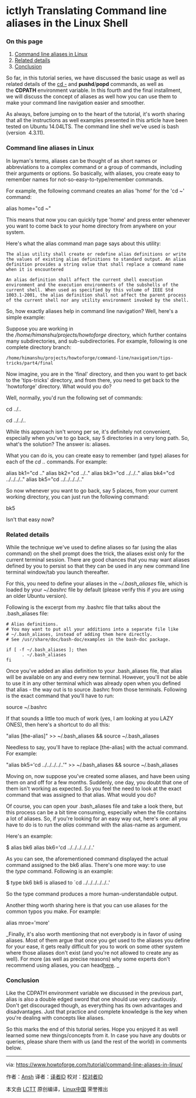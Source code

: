 ictlyh Translating
Command line aliases in the Linux Shell
============================================================

### On this page

1.  [Command line aliases in Linux][1]
2.  [Related details][2]
3.  [Conclusion][3]

So far, in this tutorial series, we have discussed the basic usage as well as related details of the [cd -][5] and **pushd**/**popd** commands, as well as the **CDPATH** environment variable. In this fourth and the final installment, we will discuss the concept of aliases as well how you can use them to make your command line navigation easier and smoother.

As always, before jumping on to the heart of the tutorial, it's worth sharing that all the instructions as well examples presented in this article have been tested on Ubuntu 14.04LTS. The command line shell we've used is bash (version  4.3.11).

### Command line aliases in Linux

In layman's terms, aliases can be thought of as short names or abbreviations to a complex command or a group of commands, including their arguments or options. So basically, with aliases, you create easy to remember names for not-so-easy-to-type/remember commands.

For example, the following command creates an alias 'home' for the 'cd ~' command:

alias home="cd ~"

This means that now you can quickly type 'home' and press enter whenever you want to come back to your home directory from anywhere on your system.

Here's what the alias command man page says about this utility:

```
The alias utility shall create or redefine alias definitions or write the values of existing alias definitions to standard output. An alias definition provides a string value that shall replace a command name when it is encountered

An alias definition shall affect the current shell execution environment and the execution environments of the subshells of the current shell. When used as specified by this volume of IEEE Std 1003.1-2001, the alias definition shall not affect the parent process of the current shell nor any utility environment invoked by the shell.
```

So, how exactly aliases help in command line navigation? Well, here's a simple example:

Suppose you are working in the _/home/himanshu/projects/howtoforge_ directory, which further contains many subdirectories, and sub-subdirectories. For example, following is one complete directory branch:

```
/home/himanshu/projects/howtoforge/command-line/navigation/tips-tricks/part4/final
```

Now imagine, you are in the 'final' directory, and then you want to get back to the 'tips-tricks' directory, and from there, you need to get back to the 'howtoforge' directory. What would you do?

Well, normally, you'd run the following set of commands:

cd ../..

cd ../../..

While this approach isn't wrong per se, it's definitely not convenient, especially when you've to go back, say 5 directories in a very long path. So, what's the solution? The answer is: aliases.

What you can do is, you can create easy to remember (and type) aliases for each of the _cd .._ commands. For example:

alias bk1="cd .."
alias bk2="cd ../.."
alias bk3="cd ../../.."
alias bk4="cd ../../../.."
alias bk5="cd ../../../../.."

So now whenever you want to go back, say 5 places, from your current working directory, you can just run the following command:

bk5

Isn't that easy now?

### Related details

While the technique we've used to define aliases so far (using the alias command) on the shell prompt does the trick, the aliases exist only for the current terminal session. There are good chances that you may want aliases defined by you to persist so that they can be used in any new command line terminal window/tab you launch thereafter.

For this, you need to define your aliases in the _~/.bash_aliases_ file, which is loaded by your _~/.bashrc_ file by default (please verify this if you are using an older Ubuntu version).

Following is the excerpt from my .bashrc file that talks about the .bash_aliases file:

```
# Alias definitions.
# You may want to put all your additions into a separate file like
# ~/.bash_aliases, instead of adding them here directly.
# See /usr/share/doc/bash-doc/examples in the bash-doc package.

if [ -f ~/.bash_aliases ]; then 
      . ~/.bash_aliases
fi
```

Once you've added an alias definition to your .bash_aliases file, that alias will be available on any and every new terminal. However, you'll not be able to use it in any other terminal which was already open when you defined that alias - the way out is to source .bashrc from those terminals. Following is the exact command that you'll have to run:

source ~/.bashrc

If that sounds a little too much of work (yes, I am looking at you LAZY ONES), then here's a shortcut to do all this:

"alias [the-alias]" >> ~/.bash_aliases && source ~/.bash_aliases

Needless to say, you'll have to replace [the-alias] with the actual command. For example:

"alias bk5='cd ../../../../..'" >> ~/.bash_aliases && source ~/.bash_aliases

Moving on, now suppose you've created some aliases, and have been using them on and off for a few months. Suddenly, one day, you doubt that one of them isn't working as expected. So you feel the need to look at the exact command that was assigned to that alias. What would you do?

Of course, you can open your .bash_aliases file and take a look there, but this process can be a bit time consuming, especially when the file contains a lot of aliases. So, if you're looking for an easy way out, here's one: all you have to do is to run the _alias_ command with the alias-name as argument.

Here's an example:

$ alias bk6
alias bk6='cd ../../../../../..'

As you can see, the aforementioned command displayed the actual command assigned to the bk6 alias. There's one more way: to use the _type_ command. Following is an example:

$ type bk6
bk6 is aliased to `cd ../../../../../..'

So the type command produces a more human-understandable output.

Another thing worth sharing here is that you can use aliases for the common typos you make. For example:

alias mroe='more'

_Finally, it's also worth mentioning that not everybody is in favor of using aliases. Most of them argue that once you get used to the aliases you define for your ease, it gets really difficult for you to work on some other system where those aliases don't exist (and you're not allowed to create any as well). For more (as well as precise reasons) why some experts don't recommend using aliases, you can head[here][4]. _

### Conclusion

Like the CDPATH environment variable we discussed in the previous part, alias is also a double edged sword that one should use very cautiously. Don't get discouraged though, as everything has its own advantages and disadvantages. Just that practice and complete knowledge is the key when you're dealing with concepts like aliases.

So this marks the end of this tutorial series. Hope you enjoyed it as well learned some new things/concepts from it. In case you have any doubts or queries, please share them with us (and the rest of the world) in comments below.

--------------------------------------------------------------------------------

via: https://www.howtoforge.com/tutorial/command-line-aliases-in-linux/

作者：[Ansh][a]
译者：[译者ID](https://github.com/译者ID)
校对：[校对者ID](https://github.com/校对者ID)

本文由 [LCTT](https://github.com/LCTT/TranslateProject) 原创编译，[Linux中国](https://linux.cn/) 荣誉推出

[a]:https://www.howtoforge.com/tutorial/command-line-aliases-in-linux/
[1]:https://www.howtoforge.com/tutorial/command-line-aliases-in-linux/#command-line-aliases-in-linux
[2]:https://www.howtoforge.com/tutorial/command-line-aliases-in-linux/#related-details
[3]:https://www.howtoforge.com/tutorial/command-line-aliases-in-linux/#conclusion
[4]:http://unix.stackexchange.com/questions/66934/why-is-aliasing-over-standard-commands-not-recommended
[5]:https://www.howtoforge.com/tutorial/linux-command-line-navigation-tips-and-tricks-part-1/
